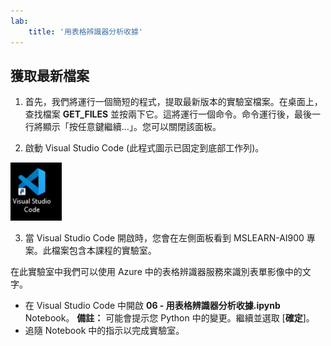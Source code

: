 ```yaml
---
lab:
    title: '用表格辨識器分析收據'
---
```


## 獲取最新檔案 

1. 首先，我們將運行一個簡短的程式，提取最新版本的實驗室檔案。在桌面上，查找檔案 **GET_FILES** 並按兩下它。這將運行一個命令。命令運行後，最後一行將顯示「按任意鍵繼續…」。您可以關閉該面板。

2.  啟動 Visual Studio Code (此程式圖示已固定到底部工作列)。 

![Visual Studio Code 圖示](./images/vscode.jpg)

3. 當 Visual Studio Code 開啟時，您會在左側面板看到 MSLEARN-AI900 專案。此檔案包含本課程的實驗室。 

在此實驗室中我們可以使用 Azure 中的表格辨識器服務來識別表單影像中的文字。

-  在 Visual Studio Code 中開啟 **06 - 用表格辨識器分析收據.ipynb** Notebook。 
    **備註：** 可能會提示您 Python 中的變更。繼續並選取 [**確定**]。
-  追隨 Notebook 中的指示以完成實驗室。
